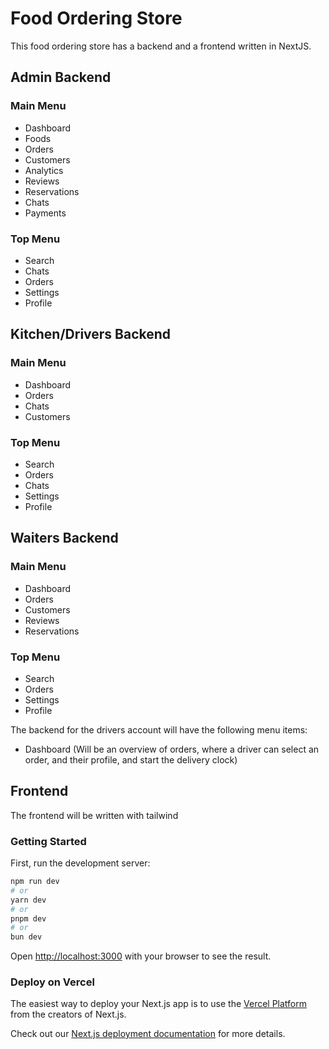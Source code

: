 # Food Ordering Store

This food ordering store has a backend and a frontend written in NextJS.

## Admin Backend

### Main Menu

- Dashboard
- Foods
- Orders
- Customers
- Analytics
- Reviews
- Reservations
- Chats
- Payments

### Top Menu

- Search
- Chats
- Orders
- Settings
- Profile

## Kitchen/Drivers Backend

### Main Menu

- Dashboard
- Orders
- Chats
- Customers

### Top Menu

- Search
- Orders
- Chats
- Settings
- Profile

## Waiters Backend

### Main Menu

- Dashboard
- Orders
- Customers
- Reviews
- Reservations

### Top Menu

- Search
- Orders
- Settings
- Profile

The backend for the drivers account will have the following menu items:

- Dashboard (Will be an overview of orders, where a driver can select an order, and their profile, and start the delivery clock)

## Frontend

The frontend will be written with tailwind


### Getting Started

First, run the development server:

```bash
npm run dev
# or
yarn dev
# or
pnpm dev
# or
bun dev
```

Open [http://localhost:3000](http://localhost:3000) with your browser to see the result.

### Deploy on Vercel

The easiest way to deploy your Next.js app is to use the [Vercel Platform](https://vercel.com/new?utm_medium=default-template&filter=next.js&utm_source=create-next-app&utm_campaign=create-next-app-readme) from the creators of Next.js.

Check out our [Next.js deployment documentation](https://nextjs.org/docs/deployment) for more details.
